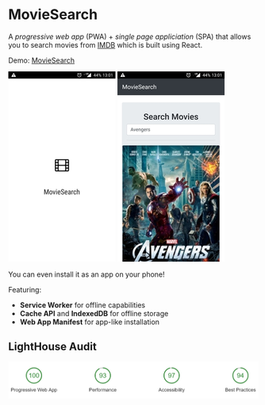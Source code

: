 MovieSearch
======
A *progressive web app* (PWA) + *single page appliciation* (SPA) that allows you to search movies from [IMDB](http://www.imdb.com/) which is built using React.

Demo: [MovieSearch](https://iliyaml.github.io/moviesearch/)

![alt text](https://raw.githubusercontent.com/iliyaML/moviesearch/master/splashpage.jpg "Splash Page")
![alt text](https://raw.githubusercontent.com/iliyaML/moviesearch/master/app.jpg "App Page")

You can even install it as an app on your phone!

Featuring:
* **Service Worker** for offline capabilities
* **Cache API** and **IndexedDB** for offline storage
* **Web App Manifest** for app-like installation

LightHouse Audit
------
![Lighthouse Audit](https://raw.githubusercontent.com/iliyaML/moviesearch/master/moviesearch-lighthouse-audit.PNG)
